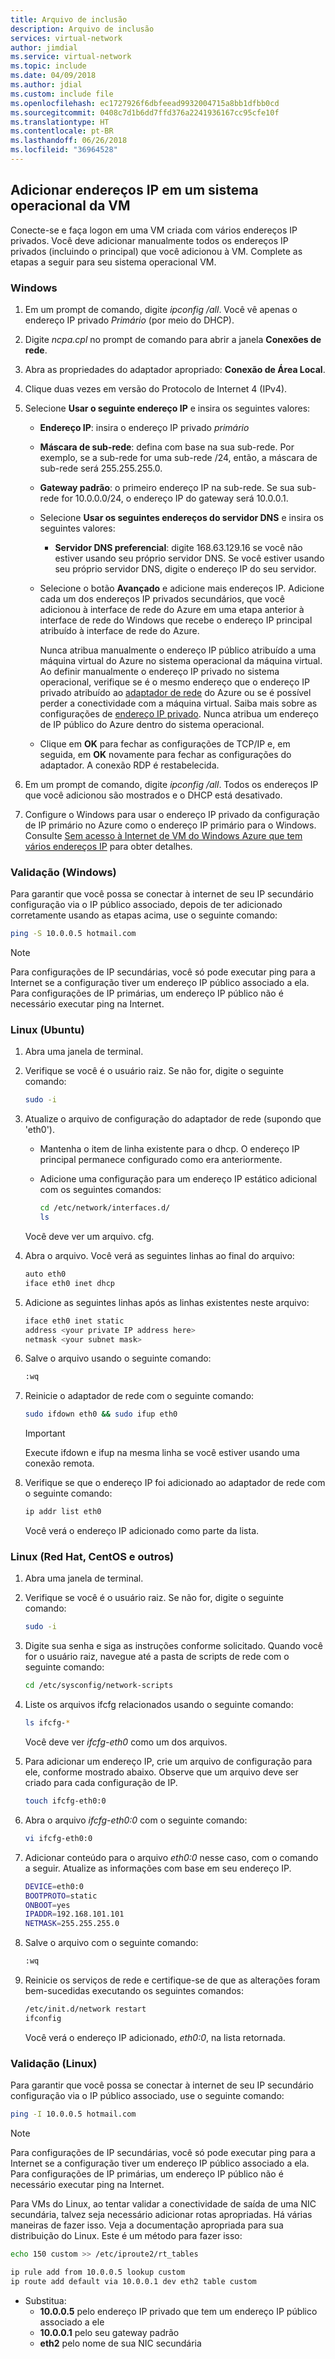 ```yaml
---
title: Arquivo de inclusão
description: Arquivo de inclusão
services: virtual-network
author: jimdial
ms.service: virtual-network
ms.topic: include
ms.date: 04/09/2018
ms.author: jdial
ms.custom: include file
ms.openlocfilehash: ec1727926f6dbfeead9932004715a8bb1dfbb0cd
ms.sourcegitcommit: 0408c7d1b6dd7ffd376a2241936167cc95cfe10f
ms.translationtype: HT
ms.contentlocale: pt-BR
ms.lasthandoff: 06/26/2018
ms.locfileid: "36964528"
---
```

## <a name="os-config"></a>Adicionar endereços IP em um sistema operacional da VM

Conecte-se e faça logon em uma VM criada com vários endereços IP privados. Você deve adicionar manualmente todos os endereços IP privados (incluindo o principal) que você adicionou à VM. Complete as etapas a seguir para seu sistema operacional VM.

### <a name="windows"></a>Windows

1. Em um prompt de comando, digite *ipconfig /all*.  Você vê apenas o endereço IP privado *Primário* (por meio do DHCP).
2. Digite *ncpa.cpl* no prompt de comando para abrir a janela **Conexões de rede**.
3. Abra as propriedades do adaptador apropriado: **Conexão de Área Local**.
4. Clique duas vezes em versão do Protocolo de Internet 4 (IPv4).
5. Selecione **Usar o seguinte endereço IP** e insira os seguintes valores:

    * **Endereço IP**: insira o endereço IP privado *primário*
    * **Máscara de sub-rede**: defina com base na sua sub-rede. Por exemplo, se a sub-rede for uma sub-rede /24, então, a máscara de sub-rede será 255.255.255.0.
    * **Gateway padrão**: o primeiro endereço IP na sub-rede. Se sua sub-rede for 10.0.0.0/24, o endereço IP do gateway será 10.0.0.1.
    * Selecione **Usar os seguintes endereços do servidor DNS** e insira os seguintes valores:
        * **Servidor DNS preferencial**: digite 168.63.129.16 se você não estiver usando seu próprio servidor DNS.  Se você estiver usando seu próprio servidor DNS, digite o endereço IP do seu servidor.
    * Selecione o botão **Avançado** e adicione mais endereços IP. Adicione cada um dos endereços IP privados secundários, que você adicionou à interface de rede do Azure em uma etapa anterior à interface de rede do Windows que recebe o endereço IP principal atribuído à interface de rede do Azure.

        Nunca atribua manualmente o endereço IP público atribuído a uma máquina virtual do Azure no sistema operacional da máquina virtual. Ao definir manualmente o endereço IP privado no sistema operacional, verifique se é o mesmo endereço que o endereço IP privado atribuído ao [adaptador de rede](../articles/virtual-network/virtual-network-network-interface-addresses.md#change-ip-address-settings) do Azure ou se é possível perder a conectividade com a máquina virtual. Saiba mais sobre as configurações de [endereço IP privado](../articles/virtual-network/virtual-network-network-interface-addresses.md#private). Nunca atribua um endereço de IP público do Azure dentro do sistema operacional.

    * Clique em **OK** para fechar as configurações de TCP/IP e, em seguida, em **OK** novamente para fechar as configurações do adaptador. A conexão RDP é restabelecida.

6. Em um prompt de comando, digite *ipconfig /all*. Todos os endereços IP que você adicionou são mostrados e o DHCP está desativado.
7. Configure o Windows para usar o endereço IP privado da configuração de IP primário no Azure como o endereço IP primário para o Windows. Consulte [Sem acesso à Internet de VM do Windows Azure que tem vários endereços IP](https://support.microsoft.com/help/4040882/no-internet-access-from-azure-windows-vm-that-has-multiple-ip-addresse) para obter detalhes. 

### <a name="validation-windows"></a>Validação (Windows)

Para garantir que você possa se conectar à internet de seu IP secundário configuração via o IP público associado, depois de ter adicionado corretamente usando as etapas acima, use o seguinte comando:

```bash
ping -S 10.0.0.5 hotmail.com
```
>[!NOTE]
>Para configurações de IP secundárias, você só pode executar ping para a Internet se a configuração tiver um endereço IP público associado a ela. Para configurações de IP primárias, um endereço IP público não é necessário executar ping na Internet.

### <a name="linux-ubuntu"></a>Linux (Ubuntu)

1. Abra uma janela de terminal.
2. Verifique se você é o usuário raiz. Se não for, digite o seguinte comando:

    ```bash
    sudo -i
    ```

3. Atualize o arquivo de configuração do adaptador de rede (supondo que 'eth0').

    * Mantenha o item de linha existente para o dhcp. O endereço IP principal permanece configurado como era anteriormente.
    * Adicione uma configuração para um endereço IP estático adicional com os seguintes comandos:

        ```bash
        cd /etc/network/interfaces.d/
        ls
        ```

    Você deve ver um arquivo. cfg.
4. Abra o arquivo. Você verá as seguintes linhas ao final do arquivo:

    ```bash
    auto eth0
    iface eth0 inet dhcp
    ```

5. Adicione as seguintes linhas após as linhas existentes neste arquivo:

    ```bash
    iface eth0 inet static
    address <your private IP address here>
    netmask <your subnet mask>
    ```

6. Salve o arquivo usando o seguinte comando:

    ```bash
    :wq
    ```

7. Reinicie o adaptador de rede com o seguinte comando:

    ```bash
    sudo ifdown eth0 && sudo ifup eth0
    ```

    > [!IMPORTANT]
    > Execute ifdown e ifup na mesma linha se você estiver usando uma conexão remota.
    >

8. Verifique se que o endereço IP foi adicionado ao adaptador de rede com o seguinte comando:

    ```bash
    ip addr list eth0
    ```

    Você verá o endereço IP adicionado como parte da lista.

### <a name="linux-red-hat-centos-and-others"></a>Linux (Red Hat, CentOS e outros)

1. Abra uma janela de terminal.
2. Verifique se você é o usuário raiz. Se não for, digite o seguinte comando:

    ```bash
    sudo -i
    ```

3. Digite sua senha e siga as instruções conforme solicitado. Quando você for o usuário raiz, navegue até a pasta de scripts de rede com o seguinte comando:

    ```bash
    cd /etc/sysconfig/network-scripts
    ```

4. Liste os arquivos ifcfg relacionados usando o seguinte comando:

    ```bash
    ls ifcfg-*
    ```

    Você deve ver *ifcfg-eth0* como um dos arquivos.

5. Para adicionar um endereço IP, crie um arquivo de configuração para ele, conforme mostrado abaixo. Observe que um arquivo deve ser criado para cada configuração de IP.

    ```bash
    touch ifcfg-eth0:0
    ```

6. Abra o arquivo *ifcfg-eth0:0* com o seguinte comando:

    ```bash
    vi ifcfg-eth0:0
    ```

7. Adicionar conteúdo para o arquivo *eth0:0* nesse caso, com o comando a seguir. Atualize as informações com base em seu endereço IP.

    ```bash
    DEVICE=eth0:0
    BOOTPROTO=static
    ONBOOT=yes
    IPADDR=192.168.101.101
    NETMASK=255.255.255.0
    ```

8. Salve o arquivo com o seguinte comando:

    ```bash
    :wq
    ```

9. Reinicie os serviços de rede e certifique-se de que as alterações foram bem-sucedidas executando os seguintes comandos:

    ```bash
    /etc/init.d/network restart
    ifconfig
    ```

    Você verá o endereço IP adicionado, *eth0:0*, na lista retornada.

### <a name="validation-linux"></a>Validação (Linux)

Para garantir que você possa se conectar à internet de seu IP secundário configuração via o IP público associado, use o seguinte comando:

```bash
ping -I 10.0.0.5 hotmail.com
```
>[!NOTE]
>Para configurações de IP secundárias, você só pode executar ping para a Internet se a configuração tiver um endereço IP público associado a ela. Para configurações de IP primárias, um endereço IP público não é necessário executar ping na Internet.

Para VMs do Linux, ao tentar validar a conectividade de saída de uma NIC secundária, talvez seja necessário adicionar rotas apropriadas. Há várias maneiras de fazer isso. Veja a documentação apropriada para sua distribuição do Linux. Este é um método para fazer isso:

```bash
echo 150 custom >> /etc/iproute2/rt_tables 

ip rule add from 10.0.0.5 lookup custom
ip route add default via 10.0.0.1 dev eth2 table custom

```
- Substitua:
    - **10.0.0.5** pelo endereço IP privado que tem um endereço IP público associado a ele
    - **10.0.0.1** pelo seu gateway padrão
    - **eth2** pelo nome de sua NIC secundária
